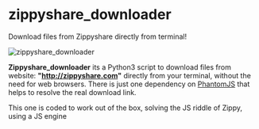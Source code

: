 # zippyshare_downloader
Download files from Zippyshare directly from terminal!

![zippyshare_downloader](https://raw.githubusercontent.com/victor-oliveira1/zippyshare_downloader/master/Zippyshare%20Downloader.png)

**Zippyshare_downloader** its a Python3 script to download files from website: **"http://zippyshare.com"** directly from your terminal, without the need for web browsers. There is just one dependency on [PhantomJS](phantomjs.org) that helps to resolve the real download link.

This one is coded to work out of the box, solving the JS riddle of Zippy, using a JS engine

